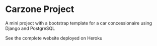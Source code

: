 # Carzone Project

A mini project with a bootstrap template for a car concessionaire using Django and PostgreSQL

See the complete website deployed on Heroku
